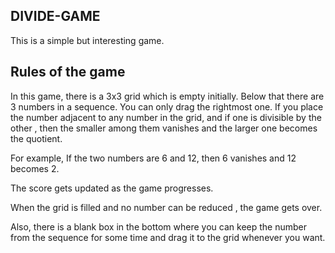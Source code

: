 ## DIVIDE-GAME


This is a simple but interesting game.

## Rules of the game

In this game, there is a 3x3 grid which is empty initially.
Below that there are 3 numbers in a sequence. You can only drag the rightmost one.
If you place the number adjacent to any number in the grid, and if one is divisible by
the other , then the smaller among them vanishes and the larger one becomes the quotient.

For example, If the two numbers are 6 and 12, then 6 vanishes and 12 becomes 2.

The score gets updated as the game progresses. 

When the grid is filled and no number can be reduced , the game gets over.

Also, there is a blank box in the bottom where you can keep the number from the sequence for some time and drag it to the grid whenever you want.

